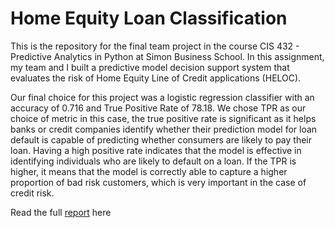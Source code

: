 # Home Equity Loan Classification

This is the repository for the final team project in the course CIS 432 - Predictive Analytics in Python at Simon Business School. In this assignment, my team and I built a predictive model decision support system that evaluates the risk of Home Equity Line of Credit applications (HELOC).

Our final choice for this project was a logistic regression classifier with an accuracy of 0.716 and True Positive Rate of 78.18. We chose TPR as our choice of metric in this case, the true positive rate is significant as it helps banks or credit companies identify whether their prediction model for loan default is capable of predicting whether consumers are likely to pay their loan. Having a high positive rate indicates that the model is effective in identifying individuals who are likely to default on a loan. If the TPR is higher, it means that the model is correctly able to capture a higher proportion of bad risk customers, which is very important in the case of credit risk.

Read the full [report](https://github.com/saptarishipandey/Home-Equity-Loan-Classification/blob/main/HELOC%20classifier%20model.html) here

